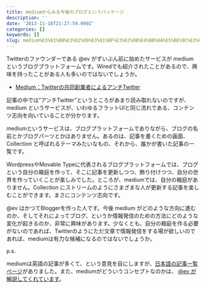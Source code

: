 ```yaml
---
title: mediumからみる今後のブログというパッケージ
description: ''
date: '2013-11-18T21:27:59.000Z'
categories: []
keywords: []
slug: medium%E3%81%8B%E3%82%89%E3%81%BF%E3%82%8B%E4%BB%8A%E5%BE%8C%E3%81%AE%E3%83%96%E3%83%AD%E3%82%B0%E3%81%A8%E3%81%84%E3%81%86%E3%83%91%E3%83%83%E3%82...
---
```

Twitterのファウンダーである @ev がずいぶん前に始めたサービスが medium というブログプラットフォームです。Wiredでも紹介されたことがあるので、興味を持ったことがある人も多いのではないでしょうか。

*   [Medium：Twitterの共同創業者によるアンチTwitter](http://wired.jp/2013/09/12/medium/)

記事の中では”アンチTwitter”というところがあまり読み取れないのですが、medium というサービスが、いわゆるフラットUIと同じ流れである、コンテンツ志向を向いていることが分かります。

mediumというサービスは、ブログプラットフォームでありながら、ブログの名前とかブログパーツとかはありません。あるのは、記事を書くための画面、Collection と呼ばれるテーマみたいなもの、それから、誰かが書いた記事の一覧です。

WordpressやMovable Typeに代表されるブログプラットフォームでは、ブログという自分の箱庭を作って、そこに記事を更新しつつ、飾り付けつつ、自分の世界を作っていくことが楽しみでした。ところが、mediumでは、自分の箱庭がありません。Collection にストリームのようにさまざまな人が更新する記事を楽しむことができます。まさにコンテンツ志向です。

@ev はかつてBloggerを作った人です。今後 medium がどのような方向に進むのか、そしてそれによってブログ、というか情報発信のための方法にどのような変化が起きるのか、非常に興味があります。少なくとも、自分の箱庭を作る必要がないのであれば、Twitterのようにただ文章で情報発信をする場が欲しいのであれば、mediumは有力な候補になるのではないでしょうか。

p.s.

mediumは英語の記事が多くて、という意見を目にしますが、[日本語の記事一覧ページ](https://medium.com/in-japanese)がありました。また、mediumがどういうコンセプトなのかは、 [@ev が解説してくれています](https://medium.com/in-japanese/9e53ca408c48)。